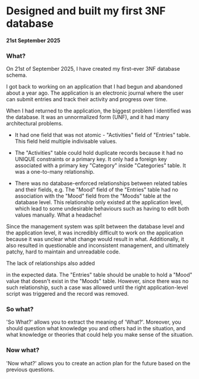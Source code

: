 # Designed and built my first 3NF database

#### 21st September 2025

### What?

On 21st of September 2025, I have created my first-ever 3NF database schema. 

I got back to working on an application that I had begun and abandoned about a year ago. The application is an electronic journal where the user can submit entries and track their activity and progress over time.

When I had returned to the application, the biggest problem I identified was the database. It was an unnormalized form (UNF), and it had many architectural problems.

* It had one field that was not atomic - "Activities" field of "Entries" table. This field held multiple indivisable values.

* The "Activities" table could hold duplicate records because it had no UNIQUE constraints or a primary key. It only had a foreign key associated with a primary key "Category" inside "Categories" table. It was a one-to-many relationship.

* There was no database-enforced relationships between related tables and their fields, e.g. The "Mood" field of the "Entries" table had no association with the "Mood" field from the "Moods" table at the database level. This relationship only existed at the application level, which lead to some undesirable behaviours such as  having to edit both values manually. What a headache!



Since the management system was split between the database level and the application level, it was incredibly difficult to work on the application because it was unclear what change would result in what. Additionally, it also resulted in questionable and inconsistent management, and ultimately patchy, hard to maintain and unreadable code.

The lack of relationships also added 



 in the expected data. The "Entries" table should be unable to hold a "Mood" value that doesn't exist in the "Moods" table. However, since there was no such relationship, such a case was allowed until the right application-level script was triggered and the record was removed.





### So what?

'So What?' allows you to extract the meaning of 'What?'. Moreover, you should question what knowledge you and others had in the situation, and what knowledge or theories that could help you make sense of the situation.

### Now what?

'Now what?' allows you to create an action plan for the future based on the previous questions.

